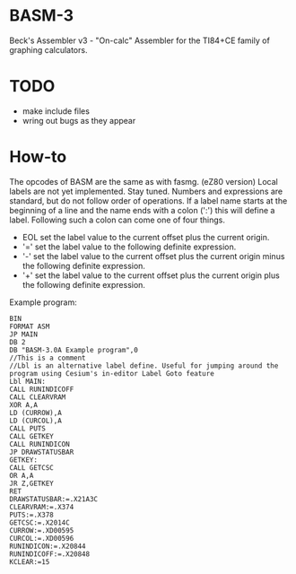 # BASM-3
Beck's Assembler v3 - "On-calc" Assembler for the TI84+CE family of graphing calculators.

# TODO
- make include files
- wring out bugs as they appear

# How-to

The opcodes of BASM are the same as with fasmg. (eZ80 version)
Local labels are not yet implemented. Stay tuned.
Numbers and expressions are standard, but do not follow order of operations.
If a label name starts at the beginning of a line and the name ends with a colon (':') this will define a label.
Following such a colon can come one of four things.
- EOL	set the label value to the current offset plus the current origin.
- '='	set the label value to the following definite expression.
- '-'	set the label value to the current offset plus the current origin minus the following definite expression.
- '+'	set the label value to the current offset plus the current origin plus the following definite expression.


Example program:
```
BIN
FORMAT ASM
JP MAIN
DB 2
DB "BASM-3.0A Example program",0
//This is a comment
//Lbl is an alternative label define. Useful for jumping around the program using Cesium's in-editor Label Goto feature
Lbl MAIN:
CALL RUNINDICOFF
CALL CLEARVRAM
XOR A,A
LD (CURROW),A
LD (CURCOL),A
CALL PUTS
CALL GETKEY
CALL RUNINDICON
JP DRAWSTATUSBAR
GETKEY:
CALL GETCSC
OR A,A
JR Z,GETKEY
RET
DRAWSTATUSBAR:=.X21A3C
CLEARVRAM:=.X374
PUTS:=.X378
GETCSC:=.X2014C
CURROW:=.XD00595
CURCOL:=.XD00596
RUNINDICON:=.X20844
RUNINDICOFF:=.X20848
KCLEAR:=15
```

